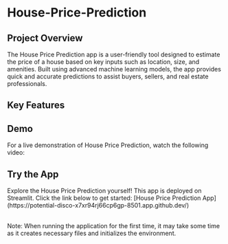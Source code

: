 # House-Price-Prediction

<h2> Project Overview </h2>
The House Price Prediction app is a user-friendly tool designed to estimate the price of a house based on key inputs such as location, size, and amenities. Built using advanced machine learning models, the app provides quick and accurate predictions to assist buyers, sellers, and real estate professionals.

<h2> Key Features </h2>

<h2> Demo </h2>
For a live demonstration of House Price Prediction, watch the following video:

<h2>Try the App</h2>
Explore the House Price Prediction yourself! This app is deployed on Streamlit. Click the link below to get started: [House Price Prediction App](https://potential-disco-x7xr94rj66cp6gp-8501.app.github.dev/)

<br/>Note: When running the application for the first time, it may take some time as it creates necessary files and initializes the environment.

